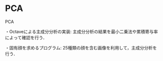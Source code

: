 # PCA
PCA

・Octaveによる主成分分析の実装:
主成分分析の結果を最小二乗法や累積寄与率によって確認を行う．

・固有顔を求めるプログラム:
25種類の顔を含む画像を利用して，主成分分析を行う．
